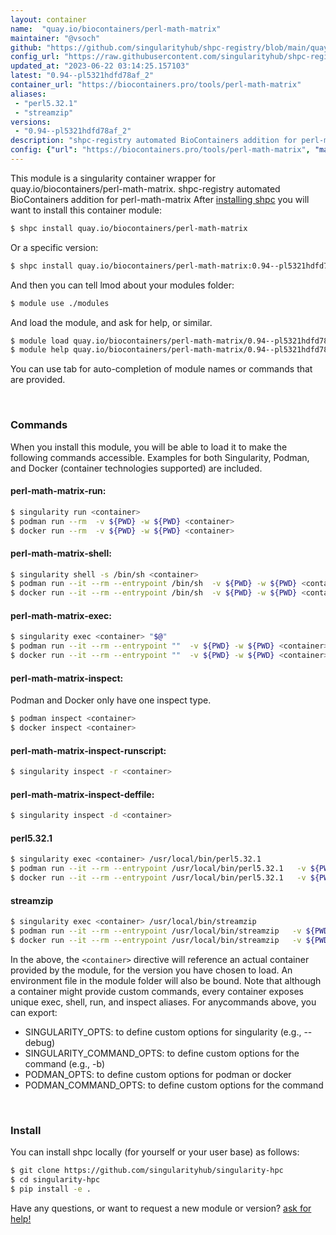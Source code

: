 ```yaml
---
layout: container
name:  "quay.io/biocontainers/perl-math-matrix"
maintainer: "@vsoch"
github: "https://github.com/singularityhub/shpc-registry/blob/main/quay.io/biocontainers/perl-math-matrix/container.yaml"
config_url: "https://raw.githubusercontent.com/singularityhub/shpc-registry/main/quay.io/biocontainers/perl-math-matrix/container.yaml"
updated_at: "2023-06-22 03:14:25.157103"
latest: "0.94--pl5321hdfd78af_2"
container_url: "https://biocontainers.pro/tools/perl-math-matrix"
aliases:
 - "perl5.32.1"
 - "streamzip"
versions:
 - "0.94--pl5321hdfd78af_2"
description: "shpc-registry automated BioContainers addition for perl-math-matrix"
config: {"url": "https://biocontainers.pro/tools/perl-math-matrix", "maintainer": "@vsoch", "description": "shpc-registry automated BioContainers addition for perl-math-matrix", "latest": {"0.94--pl5321hdfd78af_2": "sha256:3aac2aab8f42e57954e560b4a64eb95fdfe23de916137be747edb5c18cc0b2be"}, "tags": {"0.94--pl5321hdfd78af_2": "sha256:3aac2aab8f42e57954e560b4a64eb95fdfe23de916137be747edb5c18cc0b2be"}, "docker": "quay.io/biocontainers/perl-math-matrix", "aliases": {"perl5.32.1": "/usr/local/bin/perl5.32.1", "streamzip": "/usr/local/bin/streamzip"}}
---
```


This module is a singularity container wrapper for quay.io/biocontainers/perl-math-matrix.
shpc-registry automated BioContainers addition for perl-math-matrix
After [installing shpc](#install) you will want to install this container module:


```bash
$ shpc install quay.io/biocontainers/perl-math-matrix
```

Or a specific version:

```bash
$ shpc install quay.io/biocontainers/perl-math-matrix:0.94--pl5321hdfd78af_2
```

And then you can tell lmod about your modules folder:

```bash
$ module use ./modules
```

And load the module, and ask for help, or similar.

```bash
$ module load quay.io/biocontainers/perl-math-matrix/0.94--pl5321hdfd78af_2
$ module help quay.io/biocontainers/perl-math-matrix/0.94--pl5321hdfd78af_2
```

You can use tab for auto-completion of module names or commands that are provided.

<br>

### Commands

When you install this module, you will be able to load it to make the following commands accessible.
Examples for both Singularity, Podman, and Docker (container technologies supported) are included.

#### perl-math-matrix-run:

```bash
$ singularity run <container>
$ podman run --rm  -v ${PWD} -w ${PWD} <container>
$ docker run --rm  -v ${PWD} -w ${PWD} <container>
```

#### perl-math-matrix-shell:

```bash
$ singularity shell -s /bin/sh <container>
$ podman run --it --rm --entrypoint /bin/sh  -v ${PWD} -w ${PWD} <container>
$ docker run --it --rm --entrypoint /bin/sh  -v ${PWD} -w ${PWD} <container>
```

#### perl-math-matrix-exec:

```bash
$ singularity exec <container> "$@"
$ podman run --it --rm --entrypoint ""  -v ${PWD} -w ${PWD} <container> "$@"
$ docker run --it --rm --entrypoint ""  -v ${PWD} -w ${PWD} <container> "$@"
```

#### perl-math-matrix-inspect:

Podman and Docker only have one inspect type.

```bash
$ podman inspect <container>
$ docker inspect <container>
```

#### perl-math-matrix-inspect-runscript:

```bash
$ singularity inspect -r <container>
```

#### perl-math-matrix-inspect-deffile:

```bash
$ singularity inspect -d <container>
```


#### perl5.32.1

```bash
$ singularity exec <container> /usr/local/bin/perl5.32.1
$ podman run --it --rm --entrypoint /usr/local/bin/perl5.32.1   -v ${PWD} -w ${PWD} <container> -c " $@"
$ docker run --it --rm --entrypoint /usr/local/bin/perl5.32.1   -v ${PWD} -w ${PWD} <container> -c " $@"
```


#### streamzip

```bash
$ singularity exec <container> /usr/local/bin/streamzip
$ podman run --it --rm --entrypoint /usr/local/bin/streamzip   -v ${PWD} -w ${PWD} <container> -c " $@"
$ docker run --it --rm --entrypoint /usr/local/bin/streamzip   -v ${PWD} -w ${PWD} <container> -c " $@"
```



In the above, the `<container>` directive will reference an actual container provided
by the module, for the version you have chosen to load. An environment file in the
module folder will also be bound. Note that although a container
might provide custom commands, every container exposes unique exec, shell, run, and
inspect aliases. For anycommands above, you can export:

 - SINGULARITY_OPTS: to define custom options for singularity (e.g., --debug)
 - SINGULARITY_COMMAND_OPTS: to define custom options for the command (e.g., -b)
 - PODMAN_OPTS: to define custom options for podman or docker
 - PODMAN_COMMAND_OPTS: to define custom options for the command

<br>

### Install

You can install shpc locally (for yourself or your user base) as follows:

```bash
$ git clone https://github.com/singularityhub/singularity-hpc
$ cd singularity-hpc
$ pip install -e .
```

Have any questions, or want to request a new module or version? [ask for help!](https://github.com/singularityhub/singularity-hpc/issues)